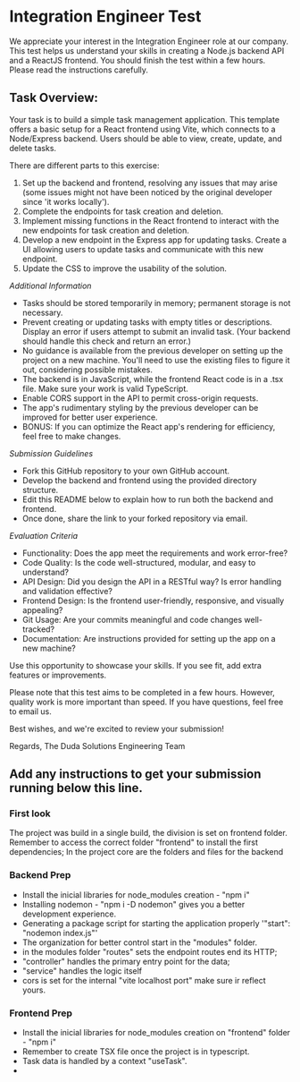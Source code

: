 # Integration Engineer Test

We appreciate your interest in the Integration Engineer role at our company. This test helps us understand your skills in creating a Node.js backend API and a ReactJS frontend. You should finish the test within a few hours. Please read the instructions carefully.

## Task Overview:

Your task is to build a simple task management application. This template offers a basic setup for a React frontend using Vite, which connects to a Node/Express backend. Users should be able to view, create, update, and delete tasks.

There are different parts to this exercise:

1. Set up the backend and frontend, resolving any issues that may arise (some issues might not have been noticed by the original developer since 'it works locally').
2. Complete the endpoints for task creation and deletion.
3. Implement missing functions in the React frontend to interact with the new endpoints for task creation and deletion.
4. Develop a new endpoint in the Express app for updating tasks. Create a UI allowing users to update tasks and communicate with this new endpoint.
5. Update the CSS to improve the usability of the solution.

*Additional Information*

* Tasks should be stored temporarily in memory; permanent storage is not necessary.
* Prevent creating or updating tasks with empty titles or descriptions. Display an error if users attempt to submit an invalid task. (Your backend should handle this check and return an error.)
* No guidance is available from the previous developer on setting up the project on a new machine. You'll need to use the existing files to figure it out, considering possible mistakes.
* The backend is in JavaScript, while the frontend React code is in a .tsx file. Make sure your work is valid TypeScript.
* Enable CORS support in the API to permit cross-origin requests.
* The app's rudimentary styling by the previous developer can be improved for better user experience.
* BONUS: If you can optimize the React app's rendering for efficiency, feel free to make changes.

*Submission Guidelines*

* Fork this GitHub repository to your own GitHub account.
* Develop the backend and frontend using the provided directory structure.
* Edit this README below to explain how to run both the backend and frontend.
* Once done, share the link to your forked repository via email.

*Evaluation Criteria*

* Functionality: Does the app meet the requirements and work error-free?
* Code Quality: Is the code well-structured, modular, and easy to understand?
* API Design: Did you design the API in a RESTful way? Is error handling and validation effective?
* Frontend Design: Is the frontend user-friendly, responsive, and visually appealing?
* Git Usage: Are your commits meaningful and code changes well-tracked?
* Documentation: Are instructions provided for setting up the app on a new machine?

Use this opportunity to showcase your skills. If you see fit, add extra features or improvements.

Please note that this test aims to be completed in a few hours. However, quality work is more important than speed. If you have questions, feel free to email us.

Best wishes, and we're excited to review your submission!

Regards,
The Duda Solutions Engineering Team

## Add any instructions to get your submission running below this line.

### First look
The project was build in a single build, the division is set on frontend folder.
Remember to access the correct folder "frontend" to install the first dependencies;
In the project core are the folders and files for the backend

### Backend Prep
- Install the inicial libraries for node_modules creation - "npm i"
- Installing nodemon - "npm i -D nodemon" gives you a better development experience.
- Generating a package script for starting the application properly '"start": "nodemon index.js"'
- The organization for better control start in the "modules" folder.
- in the modules folder "routes" sets the endpoint routes end its HTTP;
- "controller" handles the primary entry point for the data;
- "service" handles the logic itself
- cors is set for the internal "vite localhost port" make sure ir reflect yours.

### Frontend Prep
- Install the inicial libraries for node_modules creation on "frontend" folder - "npm i"
- Remember to create TSX file once the project is in typescript.
- Task data is handled by a context "useTask".
- 

